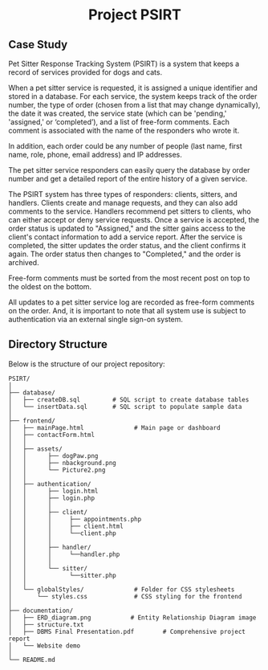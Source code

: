 
<h1 align="center"> Project PSIRT </h1>

## Case Study

<p align="left"> Pet Sitter Response Tracking System (PSIRT) is a system that keeps a record of services provided for dogs and cats. </p>

When a pet sitter service is requested, it is assigned a unique identifier and stored in a database. For each service, the system keeps track of the order number, the type of order (chosen from a list that may change dynamically), the date it was created, the service state (which can be 'pending,' 'assigned,' or ‘completed’), and a list of free-form comments. Each comment is associated with the name of the responders who wrote it.

In addition, each order could be any number of people (last name, first name, role, phone, email address) and IP addresses.

The pet sitter service responders can easily query the database by order number and get a detailed report of the entire history of a given service.

The PSIRT system has three types of responders: clients, sitters, and handlers. Clients create and manage requests, and they can also add comments to the service. Handlers recommend pet sitters to clients, who can either accept or deny service requests. Once a service is accepted, the order status is updated to "Assigned," and the sitter gains access to the client's contact information to add a service report. After the service is completed, the sitter updates the order status, and the client confirms it again. The order status then changes to "Completed," and the order is archived.

Free-form comments must be sorted from the most recent post on top to the oldest on the bottom.

All updates to a pet sitter service log are recorded as free-form comments on the order. And, it is important to note that all system use is subject to authentication via an external single sign-on system.

## Directory Structure

Below is the structure of our project repository:

```
PSIRT/
│
├── database/
│   ├── createDB.sql         # SQL script to create database tables
│   └── insertData.sql       # SQL script to populate sample data
│
├── frontend/
│   ├── mainPage.html              # Main page or dashboard
│   ├── contactForm.html
│   │
│   ├── assets/
│   │      ├── dogPaw.png
│   │      ├── nbackground.png
│   │      └── Picture2.png
│   │
│   ├── authentication/
│   │      ├── login.html
│   │      ├── login.php
│   │      │
│   │      ├── client/
│   │      │     ├── appointments.php
│   │      │     ├── client.html
│   │      │     └──client.php
│   │      │
│   │      ├── handler/
│   │      │     └──handler.php
│   │      │
│   │      └── sitter/
│   │            └──sitter.php
│   │
│   └── globalStyles/              # Folder for CSS stylesheets
│       └── styles.css             # CSS styling for the frontend
│
├── documentation/
│   ├── ERD_diagram.png           # Entity Relationship Diagram image
│   ├── structure.txt
│   ├── DBMS Final Presentation.pdf        # Comprehensive project report
│   └── Website demo
│
└── README.md
```